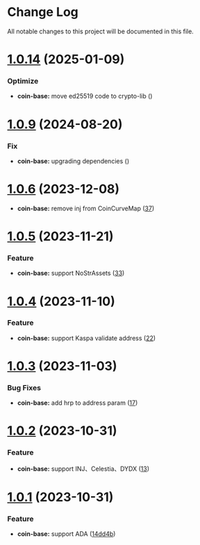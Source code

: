 # Change Log

All notable changes to this project will be documented in this file.



# [1.0.14](https://github.com/okx/js-wallet-sdk) (2025-01-09)

### Optimize

- **coin-base:** move ed25519 code to crypto-lib  ([](https://github.com/okx/js-wallet-sdk))

# [1.0.9](https://github.com/okx/js-wallet-sdk) (2024-08-20)

### Fix

- **coin-base:** upgrading dependencies ([](https://github.com/okx/js-wallet-sdk))

# [1.0.6](https://github.com/okx/js-wallet-sdk) (2023-12-08)

- **coin-base:** remove inj from CoinCurveMap ([37](https://github.com/okx/js-wallet-sdk/pull/37))

# [1.0.5](https://github.com/okx/js-wallet-sdk) (2023-11-21)

### Feature

- **coin-base:** support NoStrAssets  ([33](https://github.com/okx/js-wallet-sdk/pull/33))

# [1.0.4](https://github.com/okx/js-wallet-sdk) (2023-11-10)

### Feature

- **coin-base:** support Kaspa validate address ([22](https://github.com/okx/js-wallet-sdk/pull/22))

# [1.0.3](https://github.com/okx/js-wallet-sdk) (2023-11-03)

### Bug Fixes

- **coin-base:** add hrp to address param ([17](https://github.com/okx/js-wallet-sdk/pull/17))

# [1.0.2](https://github.com/okx/js-wallet-sdk) (2023-10-31)

### Feature

- **coin-base:** support INJ、Celestia、DYDX ([13](https://github.com/okx/js-wallet-sdk/pull/13))

# [1.0.1](https://github.com/okx/js-wallet-sdk) (2023-10-31)

### Feature

- **coin-base:** support
  ADA ([14dd4b](https://github.com/okx/js-wallet-sdk/commit/14dd4b171355dfba8a401db769425c200172e900))